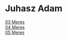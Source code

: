 # Juhasz Adam   
[03 Meres](tavkozles/antennameres/index.md)  
[04 Meres](frekvenciavsmod/index.md)  
[05 Meres](bitseb/index.md)  

